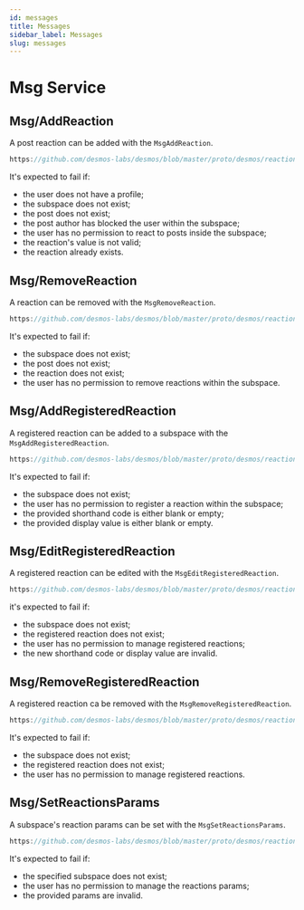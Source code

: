 ```yaml
---
id: messages
title: Messages
sidebar_label: Messages
slug: messages
---
```


# Msg Service

## Msg/AddReaction
A post reaction can be added with the `MsgAddReaction`.

```js reference
https://github.com/desmos-labs/desmos/blob/master/proto/desmos/reactions/v1/msgs.proto#L38-L60
```

It's expected to fail if:
* the user does not have a profile;
* the subspace does not exist;
* the post does not exist;
* the post author has blocked the user within the subspace;
* the user has no permission to react to posts inside the subspace;
* the reaction's value is not valid;
* the reaction already exists.

## Msg/RemoveReaction
A reaction can be removed with the `MsgRemoveReaction`.

```js reference
https://github.com/desmos-labs/desmos/blob/master/proto/desmos/reactions/v1/msgs.proto#L71-L94
```

It's expected to fail if:
* the subspace does not exist;
* the post does not exist;
* the reaction does not exist;
* the user has no permission to remove reactions within the subspace.

## Msg/AddRegisteredReaction
A registered reaction can be added to a subspace with the `MsgAddRegisteredReaction`.

```js reference
https://github.com/desmos-labs/desmos/blob/master/proto/desmos/reactions/v1/msgs.proto#L99-L117
```

It's expected to fail if:
* the subspace does not exist;
* the user has no permission to register a reaction within the subspace;
* the provided shorthand code is either blank or empty; 
* the provided display value is either blank or empty.

## Msg/EditRegisteredReaction
A registered reaction can be edited with the `MsgEditRegisteredReaction`.

```js reference
https://github.com/desmos-labs/desmos/blob/master/proto/desmos/reactions/v1/msgs.proto#L129-L153
```

it's expected to fail if:
* the subspace does not exist;
* the registered reaction does not exist;
* the user has no permission to manage registered reactions;
* the new shorthand code or display value are invalid.

## Msg/RemoveRegisteredReaction
A registered reaction ca be removed with the `MsgRemoveRegisteredReaction`.

```js reference
https://github.com/desmos-labs/desmos/blob/master/proto/desmos/reactions/v1/msgs.proto#L159-L176
```

It's expected to fail if:
* the subspace does not exist;
* the registered reaction does not exist;
* the user has no permission to manage registered reactions.

## Msg/SetReactionsParams
A subspace's reaction params can be set with the `MsgSetReactionsParams`.

```js reference
https://github.com/desmos-labs/desmos/blob/master/proto/desmos/reactions/v1/msgs.proto#L182-L205
```

It's expected to fail if:
* the specified subspace does not exist;
* the user has no permission to manage the reactions params;
* the provided params are invalid.